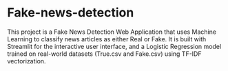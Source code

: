 # Fake-news-detection
This project is a Fake News Detection Web Application that uses Machine Learning to classify news articles as either Real or Fake. It is built with Streamlit for the interactive user interface, and a Logistic Regression model trained on real-world datasets (True.csv and Fake.csv) using TF-IDF vectorization.
